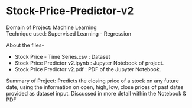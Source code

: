 # Stock-Price-Predictor-v2
Domain of Project: Machine Learning<br>
Technique used: Supervised Learning - Regression <br>

About the files-
* Stock Price - Time Series.csv : Dataset
* Stock Price Predictor v2.ipynb : Jupyter Notebook of project.
* Stock Price Predictor v2.pdf : PDF of the Jupyter Notebook.<br>

Summary of Project: Predicts the closing price of a stock on any future date, using the information on open, high, low, close prices
of past dates provided as dataset input. Discussed in more detail within the Notebook & PDF